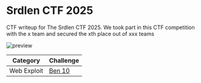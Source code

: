 # Srdlen CTF 2025

CTF writeup for The Srdlen CTF 2025. We took part in this CTF competition with the x team and secured the xth place out of xxx teams

![preview](images/preview.png)

|   Category   |           Challenge         |
|     ---      |              ---            |
|  Web Exploit | [Ben 10](https://github.com/nutm3/ctf-writeups/tree/main/Srdlen%20CTF%202025/Ben%2010/)


